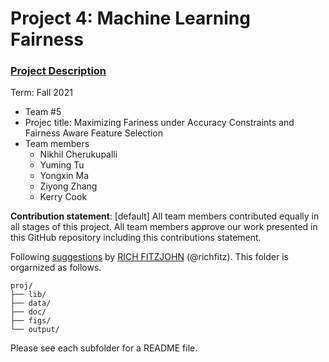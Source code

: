 # Project 4: Machine Learning Fairness

### [Project Description](doc/project4_desc.md)

Term: Fall 2021

+ Team #5
+ Projec title: Maximizing Fariness under Accuracy Constraints and Fairness Aware Feature Selection 
+ Team members
	+ Nikhil Cherukupalli	
	+ Yuming Tu	
	+ Yongxin Ma
	+ Ziyong Zhang
	+ Kerry Cook 

	
**Contribution statement**: [default] All team members contributed equally in all stages of this project. All team members approve our work presented in this GitHub repository including this contributions statement. 

Following [suggestions](http://nicercode.github.io/blog/2013-04-05-projects/) by [RICH FITZJOHN](http://nicercode.github.io/about/#Team) (@richfitz). This folder is orgarnized as follows.

```
proj/
├── lib/
├── data/
├── doc/
├── figs/
└── output/
```

Please see each subfolder for a README file.
